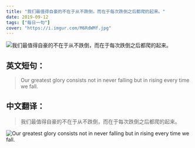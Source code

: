```yaml
---
title: "我们最值得自豪的不在于从不跌倒，而在于每次跌倒之后都爬的起来。"
date: 2019-09-12
tags: ["每日一句"]
cover: "https://i.imgur.com/M6RdWMf.jpg"
---
```


![我们最值得自豪的不在于从不跌倒，而在于每次跌倒之后都爬的起来。](https://i.imgur.com/2VY7Xul.jpg)

## 英文短句：
> Our greatest glory consists not in never falling but in rising every time we fall.

<!--more-->

## 中文翻译：
> 我们最值得自豪的不在于从不跌倒，而在于每次跌倒之后都爬的起来。

![Our greatest glory consists not in never falling but in rising every time we fall.](https://i.imgur.com/U75WMTB.jpg)

